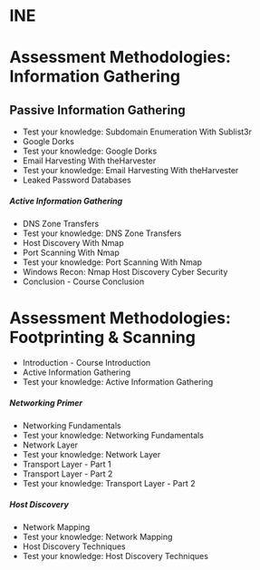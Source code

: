# INE
# Assessment Methodologies: Information Gathering
## Passive Information Gathering
- Test your knowledge: Subdomain Enumeration With Sublist3r
- Google Dorks
- Test your knowledge: Google Dorks
- Email Harvesting With theHarvester
- Test your knowledge: Email Harvesting With theHarvester
- Leaked Password Databases
##### Active Information Gathering
- DNS Zone Transfers
- Test your knowledge: DNS Zone Transfers
- Host Discovery With Nmap
- Port Scanning With Nmap
- Test your knowledge: Port Scanning With Nmap
- Windows Recon: Nmap Host Discovery Cyber Security
- Conclusion - Course Conclusion
# Assessment Methodologies: Footprinting & Scanning
- Introduction - Course Introduction
- Active Information Gathering
- Test your knowledge: Active Information Gathering
##### Networking Primer
- Networking Fundamentals
- Test your knowledge: Networking Fundamentals
- Network Layer
- Test your knowledge: Network Layer
- Transport Layer - Part 1
- Transport Layer - Part 2
- Test your knowledge: Transport Layer - Part 2
##### Host Discovery
- Network Mapping
- Test your knowledge: Network Mapping
- Host Discovery Techniques
- Test your knowledge: Host Discovery Techniques